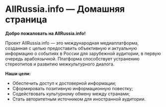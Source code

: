 # AllRussia.info — Домашняя страница

**Добро пожаловать на AllRussia.info!**

Проект AllRussia.info — это международная медиаплатформа, созданная с целью предоставить объективную и актуальную информацию о событиях в России для зарубежной аудитории, в первую очередь арабоязычной. Платформа способствует устранению стереотипов и развитию межкультурного диалога.

**Наши цели:**

- Обеспечить доступ к достоверной информации;
- Сформировать позитивную информационную повестку;
- Содействовать культурному обмену между странами;
- Стать авторитетным источником для иностранной аудитории.
